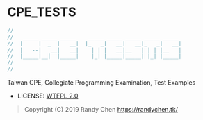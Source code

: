 # CPE_TESTS

```CPP
//
//   _____ _____ _____    _____ _____ _____ _____ _____ 
//  |     |  _  |   __|  |_   _|   __|   __|_   _|   __|
//  |   --|   __|   __|    | | |   __|__   | | | |__   |
//  |_____|__|  |_____|    |_| |_____|_____| |_| |_____|
//
//  
```

Taiwan CPE, Collegiate Programming Examination, Test Examples

- LICENSE: [WTFPL 2.0](LICENSE.md)

> Copyright (C) 2019 Randy Chen <https://randychen.tk/>